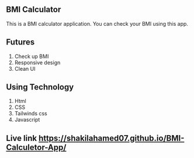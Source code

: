 ## BMI Calculator 
This is a BMI calculator application.
You can check your BMI using this app.

## Futures 
1. Check up BMI
2. Responsive design 
3. Clean UI

## Using Technology 
1. Html
2. CSS 
3. Tailwinds css
4. Javascript

## Live link https://shakilahamed07.github.io/BMI-Calculetor-App/
 
